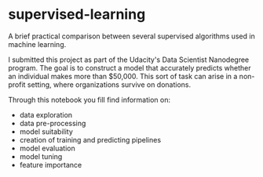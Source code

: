 # supervised-learning
A brief practical comparison between several supervised algorithms used in machine learning.

I submitted this project as part of the Udacity's Data Scientist Nanodegree program. The goal is to construct a model that accurately predicts whether an individual makes more than $50,000. This sort of task can arise in a non-profit setting, where organizations survive on donations.

Through this notebook you fill find information on:
* data exploration
* data pre-processing
* model suitability
* creation of training and predicting pipelines
* model evaluation
* model tuning
* feature importance
